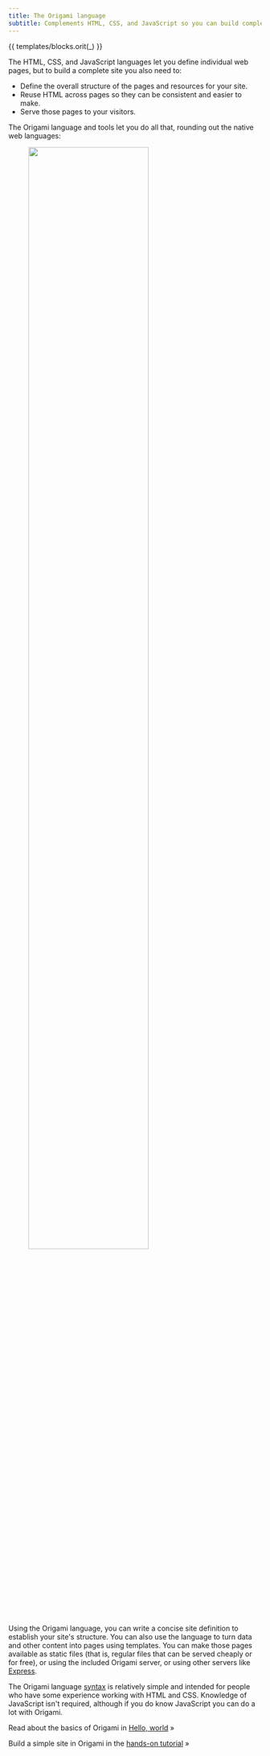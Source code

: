 ```yaml
---
title: The Origami language
subtitle: Complements HTML, CSS, and JavaScript so you can build complete websites
---
```


{{ templates/blocks.orit(_) }}

The HTML, CSS, and JavaScript languages let you define individual web pages, but to build a complete site you also need to:

- Define the overall structure of the pages and resources for your site.
- Reuse HTML across pages so they can be consistent and easier to make.
- Serve those pages to your visitors.

The Origami language and tools let you do all that, rounding out the native web languages:

<figure>
  <img src="/assets/illustrations/roles.svg" style="width: 75%;">
</figure>

Using the Origami language, you can write a concise site definition to establish your site's structure. You can also use the language to turn data and other content into pages using templates. You can make those pages available as static files (that is, regular files that can be served cheaply or for free), or using the included Origami server, or using other servers like [Express](https://expressjs.com/).

The Origami language [syntax](syntax.html) is relatively simple and intended for people who have some experience working with HTML and CSS. Knowledge of JavaScript isn't required, although if you do know JavaScript you can do a lot with Origami.

Read about the basics of Origami in [Hello, world](hello.html) »

Build a simple site in Origami in the [hands-on tutorial](tutorial.html) »
